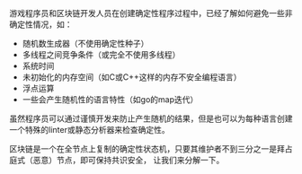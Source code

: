  游戏程序员和区块链开发人员在创建确定性程序过程中，已经了解如何避免一些非确定性情况，如：

-   随机数生成器（不使用确定性种子）
-   多线程之间竞争条件（或完全不使用多线程）
-   系统时间
-   未初始化的内存空间（如C或C++这样的内存不安全编程语言）
-   浮点运算
-   一些会产生随机性的语言特性（如go的map迭代）

虽然程序员可以通过谨慎开发来防止产生随机的结果，但是也可以为每种语言创建一个特殊的linter或静态分析器来检查确定性。

区块链是一个在全节点上复制的确定性状态机，只要其维护者不到三分之一是拜占庭式（恶意）节点，即可保持共识安全， 让我们来分解一下。